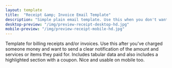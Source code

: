 ```yaml
---
layout: template
title:  "Receipt &amp; Invoice Email Template"
description: "Simple plain email template. Use this when you don't want to overwhelm the recipient with a styled HTML email and want to keep things simple."
desktop-preview: "/img/preview-receipt-desktop-hd.jpg"
mobile-preview: "/img/preview-receipt-mobile-hd.jpg"
---
```


<p>Template for billing receipts and/or invoices. Use this after you've charged someone money and want to send a clear notification of the amount and services or items they paid for. Includes tabular data and also includes a highlighted section with a coupon. Nice and usable on mobile too.</p>


